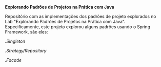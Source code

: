 **Explorando Padrões de Projetos na Prática com Java**

Repositório com as implementações dos padrões de projeto explorados no Lab "Explorando Padrões de Projetos na Prática com Java". Especificamente, este projeto explorou alguns padrões usando o Spring Framework, são eles:

*.Singleton*

*.Strategy/Repository*

*.Facade*
